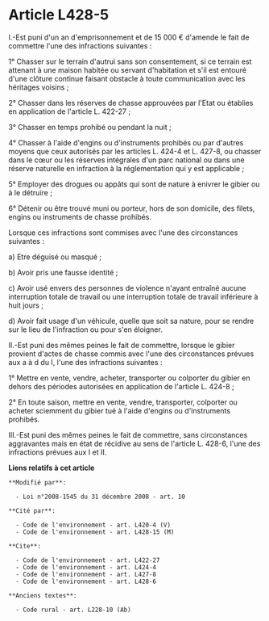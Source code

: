 # Article L428-5

I.-Est puni d'un an d'emprisonnement et de 15 000 € d'amende le fait de commettre l'une des infractions suivantes : 

1° Chasser sur le terrain d'autrui sans son consentement, si ce terrain est attenant à une maison habitée ou servant
d'habitation et s'il est entouré d'une clôture continue faisant obstacle à toute communication avec les héritages voisins ; 

2° Chasser dans les réserves de chasse approuvées par l'Etat ou établies en application de l'article L. 422-27 ; 

3° Chasser en temps prohibé ou pendant la nuit ; 

4° Chasser à l'aide d'engins ou d'instruments prohibés ou par d'autres moyens que ceux autorisés par les articles L. 424-4 et
L. 427-8, ou chasser dans le cœur ou les réserves intégrales d'un parc national ou dans une réserve naturelle en infraction à
la réglementation qui y est applicable ; 

5° Employer des drogues ou appâts qui sont de nature à enivrer le gibier ou à le détruire ; 

6° Détenir ou être trouvé muni ou porteur, hors de son domicile, des filets, engins ou instruments de chasse prohibés. 

Lorsque ces infractions sont commises avec l'une des circonstances suivantes : 

a) Etre déguisé ou masqué ; 

b) Avoir pris une fausse identité ; 

c) Avoir usé envers des personnes de violence n'ayant entraîné aucune interruption totale de travail ou une interruption
totale de travail inférieure à huit jours ; 

d) Avoir fait usage d'un véhicule, quelle que soit sa nature, pour se rendre sur le lieu de l'infraction ou pour s'en
éloigner. 

II.-Est puni des mêmes peines le fait de commettre, lorsque le gibier provient d'actes de chasse commis avec l'une des
circonstances prévues aux a à d du I, l'une des infractions suivantes : 

1° Mettre en vente, vendre, acheter, transporter ou colporter du gibier en dehors des périodes autorisées en application de
l'article L. 424-8 ; 

2° En toute saison, mettre en vente, vendre, transporter, colporter ou acheter sciemment du gibier tué à l'aide d'engins ou
d'instruments prohibés. 

III.-Est puni des mêmes peines le fait de commettre, sans circonstances aggravantes mais en état de récidive au sens de
l'article L. 428-6, l'une des infractions prévues aux I et II.

**Liens relatifs à cet article**

	**Modifié par**:

	  - Loi n°2008-1545 du 31 décembre 2008 - art. 10

	**Cité par**:

	  - Code de l'environnement - art. L420-4 (V)
	  - Code de l'environnement - art. L428-15 (M)

	**Cite**:

	  - Code de l'environnement - art. L422-27
	  - Code de l'environnement - art. L424-4
	  - Code de l'environnement - art. L427-8
	  - Code de l'environnement - art. L428-6

	**Anciens textes**:

	  - Code rural - art. L228-10 (Ab)
